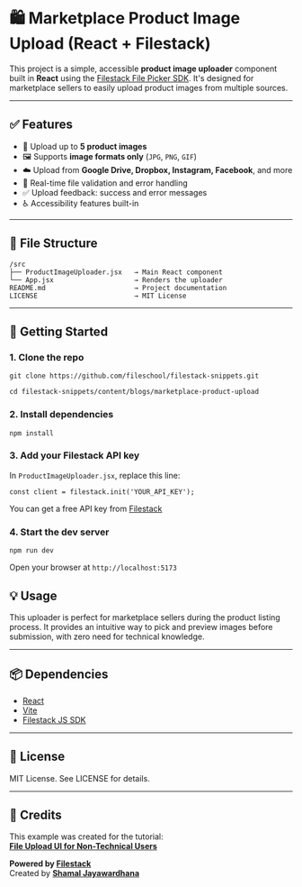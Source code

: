 # 🛍️ Marketplace Product Image Upload (React + Filestack)

This project is a simple, accessible **product image uploader** component built in **React** using the [Filestack File Picker SDK](https://www.filestack.com/docs/uploads/pickers/). It's designed for marketplace sellers to easily upload product images from multiple sources.

---

## ✅ Features

- 📁 Upload up to **5 product images**
- 🖼️ Supports **image formats only** (`JPG`, `PNG`, `GIF`)
- ☁️ Upload from **Google Drive, Dropbox, Instagram, Facebook**, and more
- 🧠 Real-time file validation and error handling
- ✅ Upload feedback: success and error messages
- ♿ Accessibility features built-in

---

## 📂 File Structure

```
/src
├── ProductImageUploader.jsx   → Main React component
└── App.jsx                    → Renders the uploader
README.md                      → Project documentation
LICENSE                        → MIT License
```

---

## 🚀 Getting Started

### 1. Clone the repo

`git clone https://github.com/fileschool/filestack-snippets.git`

`cd filestack-snippets/content/blogs/marketplace-product-upload`

### 2. Install dependencies

`npm install`

### 3. Add your Filestack API key

In `ProductImageUploader.jsx`, replace this line:

`const client = filestack.init('YOUR_API_KEY');`

You can get a free API key from [Filestack](https://www.filestack.com/)

### 4. Start the dev server

`npm run dev`

Open your browser at `http://localhost:5173`

## 💡 Usage

This uploader is perfect for marketplace sellers during the product listing process. It provides an intuitive way to pick and preview images before submission, with zero need for technical knowledge.

---

## 📦 Dependencies
- [React](https://react.dev/)
- [Vite](https://vite.dev/)
- [Filestack JS SDK](https://www.filestack.com/sdks/javascript/)

---

## 📝 License

MIT License. See LICENSE for details.

---

## 🙌 Credits

This example was created for the tutorial:  
**[File Upload UI for Non-Technical Users](https://blog.filestack.com/file-upload-ui-for-non-technical-users/)**

**Powered by [Filestack](https://www.filestack.com/)**  
Created by **[Shamal Jayawardhana](https://www.linkedin.com/in/shamal-jayawardhana/)**

